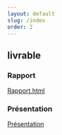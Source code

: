 ```yaml
---
layout: default
slug: /index
order: 2
---
```


 <!--  -->


 
## livrable

### Rapport 
[Rapport.html](http://127.0.0.1:4000/lab-starter/rapport.html)

### Présentation 
[Présentation]()